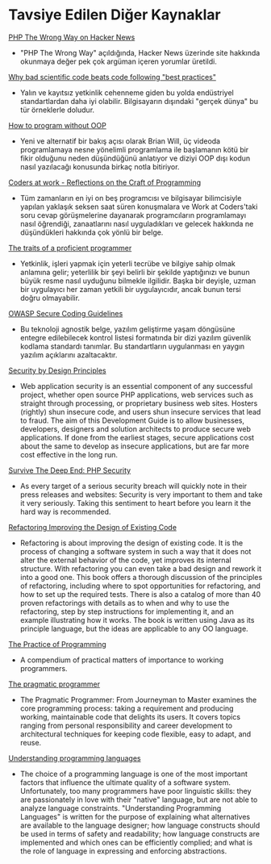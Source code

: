 # Tavsiye Edilen Diğer Kaynaklar #

[PHP The Wrong Way on Hacker News](https://news.ycombinator.com/item?id=12318615)

* "PHP The Wrong Way" açıldığında, Hacker News üzerinde site hakkında okunmaya değer pek çok argüman içeren yorumlar üretildi.

[Why bad scientific code beats code following "best practices"](https://news.ycombinator.com/item?id=12377385)

* Yalın ve kayıtsız yetkinlik cehenneme giden bu yolda endüstriyel standartlardan daha iyi olabilir. Bilgisayarın dışındaki "gerçek dünya" bu tür örneklerle doludur.

[How to program without OOP](https://medium.com/@brianwill/how-to-program-without-oop-74a46e0e47a3#.squpnjz4n)

* Yeni ve alternatif bir bakış açısı olarak Brian Will, üç videoda programlamaya nesne yönelimli programlama ile başlamanın kötü bir fikir olduğunu neden düşündüğünü anlatıyor ve diziyi OOP dışı kodun nasıl yazılacağı konusunda birkaç notla bitiriyor.

[Coders at work - Reflections on the Craft of Programming](http://codersatwork.com/)

* Tüm zamanların en iyi on beş programcısı ve bilgisayar bilimcisiyle yapılan yaklaşık seksen saat süren konuşmalara ve Work at Coders'taki soru cevap görüşmelerine dayanarak programcıların programlamayı nasıl öğrendiği, zanaatlarını nasıl uyguladıkları ve gelecek hakkında ne düşündükleri hakkında çok yönlü bir belge.

[The traits of a proficient programmer](https://www.oreilly.com/ideas/the-traits-of-a-proficient-programmer)

* Yetkinlik, işleri yapmak için yeterli tecrübe ve bilgiye sahip olmak anlamına gelir; yeterlilik bir şeyi belirli bir şekilde yaptığınızı ve bunun büyük resme nasıl uyduğunu bilmekle ilgilidir. Başka bir deyişle, uzman bir uygulayıcı her zaman yetkili bir uygulayıcıdır, ancak bunun tersi doğru olmayabilir.

[OWASP Secure Coding Guidelines](https://www.owasp.org/images/0/08/OWASP_SCP_Quick_Reference_Guide_v2.pdf)

* Bu teknoloji agnostik belge, yazılım geliştirme yaşam döngüsüne entegre edilebilecek kontrol listesi formatında bir dizi yazılım güvenlik kodlama standardı tanımlar. Bu standartların uygulanması en yaygın yazılım açıklarını azaltacaktır.

[Security by Design Principles](https://www.owasp.org/index.php/Security_by_Design_Principles)

* Web application security is an essential component of any successful project, whether open source PHP applications, web services such as straight through processing, or proprietary business web sites. Hosters (rightly) shun insecure code, and users shun insecure services that lead to fraud. The aim of this Development Guide is to allow businesses, developers, designers and solution architects to produce secure web applications. If done from the earliest stages, secure applications cost about the same to develop as insecure applications, but are far more cost effective in the long run.

[Survive The Deep End: PHP Security](http://phpsecurity.readthedocs.io/en/latest/)

* As every target of a serious security breach will quickly note in their press releases and websites: Security is very important to them and take it very seriously. Taking this sentiment to heart before you learn it the hard way is recommended.

[Refactoring Improving the Design of Existing Code](https://openlibrary.org/books/OL7407595M/Refactoring)

 * Refactoring is about improving the design of existing code. It is the process of changing a software system in such a way that it does not alter the external behavior of the code, yet improves its internal structure. With refactoring you can even take a bad design and rework it into a good one. This book offers a thorough discussion of the principles of refactoring, including where to spot opportunities for refactoring, and how to set up the required tests. There is also a catalog of more than 40 proven refactorings with details as to when and why to use the refactoring, step by step instructions for implementing it, and an example illustrating how it works. The book is written using Java as its principle language, but the ideas are applicable to any OO language.

[The Practice of Programming](https://openlibrary.org/works/OL15333872W/The_Practice_of_Programming_%28Addison-Wesley_Professional_Computing_Series%29)

 * A compendium of practical matters of importance to working programmers.

[The pragmatic programmer](https://openlibrary.org/works/OL5748544W/The_pragmatic_programmer)

 * The Pragmatic Programmer: From Journeyman to Master examines the core programming process: taking a requirement and producing working, maintainable code that delights its users. It covers topics ranging from personal responsibility and career development to architectural techniques for keeping code flexible, easy to adapt, and reuse.

[Understanding programming languages](https://openlibrary.org/works/OL1875800W/Understanding_programming_languages)

 * The choice of a programming language is one of the most important factors that influence the ultimate quality of a software system. Unfortunately, too many programmers have poor linguistic skills: they are passionately in love with their "native" language, but are not able to analyze language constraints. "Understanding Programming Languages" is written for the purpose of explaining what alternatives are available to the language designer; how language constructs should be used in terms of safety and readability; how language constructs are implemented and which ones can be efficiently complied; and what is the role of language in expressing and enforcing abstractions.
